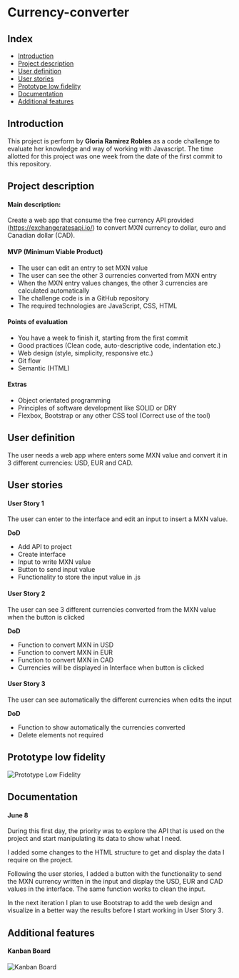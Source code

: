 # Currency-converter
## Index

- [Introduction](#introduction)
- [Project description](#project-description)
- [User definition](#user-definition)
- [User stories](#user-stories)
- [Prototype low fidelity](#prototype-low-fidelity)
- [Documentation](#documentation)
- [Additional features](#Additional-features)

## Introduction
This project is perform by **Gloria Ramirez Robles** as a code challenge to evaluate her knowledge and way of working with Javascript.
The time allotted for this project was one week from the date of the first commit to this repository.

## Project description
#### Main description: 
Create a web app that consume the free currency API provided (https://exchangeratesapi.io/) to convert MXN currency to dollar, euro and Canadian dollar (CAD).

#### MVP (Minimum Viable Product)
- The user can edit an entry to set MXN value
- The user can see the other 3 currencies converted from MXN entry
- When the MXN entry values changes, the other 3 currencies are calculated automatically 
- The challenge code is in a GitHub repository
- The required technologies are JavaScript, CSS, HTML

#### Points of evaluation
- You have a week to finish it, starting from the first commit
- Good practices (Clean code, auto-descriptive code, indentation etc.)
- Web design (style, simplicity, responsive etc.)
- Git flow
- Semantic (HTML)

#### Extras
- Object orientated programming 
- Principles of software development like SOLID or DRY
- Flexbox, Bootstrap or any other CSS tool (Correct use of the tool)

## User definition
The user needs a web app where enters some MXN value and convert it in 3 different currencies: USD, EUR and CAD.

## User stories
#### User Story 1
The user can enter to the interface and edit an input to insert a MXN value.

**DoD**
- Add API to project
- Create interface
- Input to write MXN value
- Button to send input value
- Functionality to store the input value in .js

#### User Story 2
The user can see 3 different currencies converted from the MXN value when the button is clicked

**DoD**
- Function to convert MXN in USD
- Function to convert MXN in EUR
- Function to convert MXN in CAD
- Currencies will be displayed in Interface when button is clicked

#### User Story 3
The user can see automatically the different currencies when edits the input

**DoD**
- Function to show automatically the currencies converted
- Delete elements not required

## Prototype low fidelity
![Prototype Low Fidelity](https://i.ibb.co/KWLZT9m/IMG-20200605-161839.jpg)

## Documentation
#### June 8
During this first day, the priority was to explore the API that is used on the project and start manipulating its data to show what I need.

I added some changes to the HTML structure to get and display the data I require on the project.

Following the user stories, I added a button with the functionality to send the MXN currency written in the input and display the USD, EUR and CAD values in the interface. The same function works to clean the input.

In the next iteration I plan to use Bootstrap to add the web design and visualize in a better way the results before I start working in User Story 3.


## Additional features
#### Kanban Board
![Kanban Board](https://i.ibb.co/qnWT8VY/IMG-20200605-160906.jpg)
